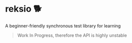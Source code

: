 # reksio :dog2:

A beginner-friendly synchronous test library for learning

> Work In Progress, therefore the API is highly unstable
